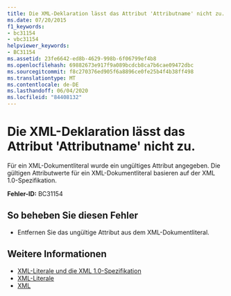 ```yaml
---
title: Die XML-Deklaration lässt das Attribut 'Attributname' nicht zu.
ms.date: 07/20/2015
f1_keywords:
- bc31154
- vbc31154
helpviewer_keywords:
- BC31154
ms.assetid: 23fe6642-ed8b-4629-998b-6f06799ef4b8
ms.openlocfilehash: 69882673e917f9a089bcdcb8ca7b6cae09472dbc
ms.sourcegitcommit: f8c270376ed905f6a8896ce0fe25b4f4b38ff498
ms.translationtype: MT
ms.contentlocale: de-DE
ms.lasthandoff: 06/04/2020
ms.locfileid: "84408132"
---
```

# <a name="xml-declaration-does-not-allow-attribute-attributename"></a>Die XML-Deklaration lässt das Attribut 'Attributname' nicht zu.
Für ein XML-Dokumentliteral wurde ein ungültiges Attribut angegeben. Die gültigen Attributwerte für ein XML-Dokumentliteral basieren auf der XML 1.0-Spezifikation.  
  
 **Fehler-ID:** BC31154  
  
## <a name="to-correct-this-error"></a>So beheben Sie diesen Fehler  
  
- Entfernen Sie das ungültige Attribut aus dem XML-Dokumentliteral.  
  
## <a name="see-also"></a>Weitere Informationen

- [XML-Literale und die XML 1.0-Spezifikation](../programming-guide/language-features/xml/xml-literals-and-the-xml-1-0-specification.md)
- [XML-Literale](../language-reference/xml-literals/index.md)
- [XML](../programming-guide/language-features/xml/index.md)
